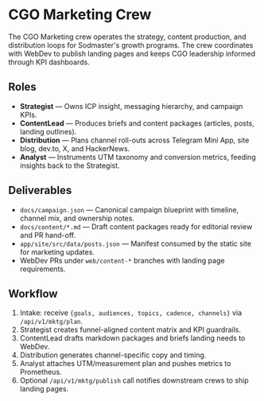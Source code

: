 # CGO Marketing Crew

The CGO Marketing crew operates the strategy, content production, and distribution loops
for Sodmaster's growth programs. The crew coordinates with WebDev to publish landing pages
and keeps CGO leadership informed through KPI dashboards.

## Roles

- **Strategist** — Owns ICP insight, messaging hierarchy, and campaign KPIs.
- **ContentLead** — Produces briefs and content packages (articles, posts, landing outlines).
- **Distribution** — Plans channel roll-outs across Telegram Mini App, site blog, dev.to, X, and HackerNews.
- **Analyst** — Instruments UTM taxonomy and conversion metrics, feeding insights back to the Strategist.

## Deliverables

- `docs/campaign.json` — Canonical campaign blueprint with timeline, channel mix, and ownership notes.
- `docs/content/*.md` — Draft content packages ready for editorial review and PR hand-off.
- `app/site/src/data/posts.json` — Manifest consumed by the static site for marketing updates.
- WebDev PRs under `web/content-*` branches with landing page requirements.

## Workflow

1. Intake: receive `{goals, audiences, topics, cadence, channels}` via `/api/v1/mktg/plan`.
2. Strategist creates funnel-aligned content matrix and KPI guardrails.
3. ContentLead drafts markdown packages and briefs landing needs to WebDev.
4. Distribution generates channel-specific copy and timing.
5. Analyst attaches UTM/measurement plan and pushes metrics to Prometheus.
6. Optional `/api/v1/mktg/publish` call notifies downstream crews to ship landing pages.
